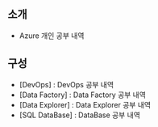 ## 소개
- Azure 개인 공부 내역

## 구성
- [DevOps] : DevOps 공부 내역
- [Data Factory] : Data Factory 공부 내역
- [Data Explorer] : Data Explorer 공부 내역
- [SQL DataBase] : DataBase 공부 내역
